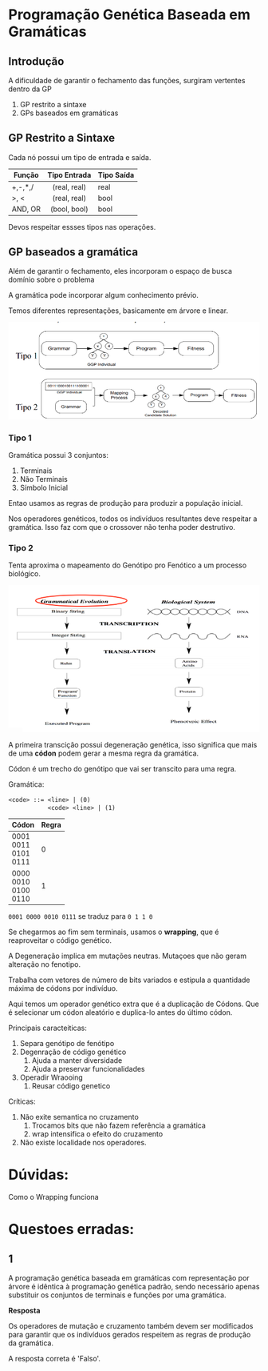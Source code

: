 # Programação Genética Baseada em Gramáticas

## Introdução

A dificuldade de garantir o fechamento das funções, surgiram vertentes dentro da GP

1. GP restrito a sintaxe
2. GPs baseados em gramáticas

## GP Restrito a Sintaxe

Cada nó possui um tipo de entrada e saída.

Função | Tipo Entrada | Tipo Saída
-------|:--------------:|------------ 
+,-,*,/|(real, real)  | real
>, <   |(real, real)  | bool
AND, OR|(bool, bool)  | bool

Devos respeitar essses tipos nas operações.

## GP baseados a gramática

Além de garantir o fechamento, eles incorporam o espaço de busca domínio sobre o problema

A gramática pode incorporar algum conhecimento prévio.

Temos diferentes representações, basicamente em árvore e linear.

<img src="imgs/GP_tipos.png">

### Tipo 1

Gramática possui 3 conjuntos:
1. Terminais
2. Não Terminais
3. Símbolo Inicial

Entao usamos as regras de produção para produzir a população inicial.

Nos operadores genéticos, todos os indivíduos resultantes deve respeitar a gramática. Isso faz com que o crossover não tenha poder destrutivo.

### Tipo 2

Tenta aproxima o mapeamento do Genótipo pro Fenótico a um processo biológico.

<img src="imgs/GP_tipo2.png">

A primeira transcição possui degeneração genética, isso significa que mais de uma **códon** podem gerar a mesma regra da gramática.

Códon é um trecho do genótipo que vai ser transcito para uma regra.

Gramática:
```
<code> ::= <line> | (0)
           <code> <line> | (1)
```

Códon | Regra
------|-------
0001</br> 0011</br> 0101</br> 0111 | 0
0000</br> 0010</br> 0100</br> 0110 | 1

`0001 0000 0010 0111` se traduz para `0 1 1 0`


Se chegarmos ao fim sem terminais, usamos o **wrapping**, que é reaproveitar o código genético. 

A Degeneração implica em mutações neutras. Mutaçoes que não geram alteração no fenotipo.

Trabalha com vetores de número de bits variados e estipula a quantidade máxima de códons por indivíduo.

Aqui temos um operador genético extra que é a duplicação de Códons. Que é selecionar um códon aleatório e duplica-lo antes do último códon.

Principais caracteiticas:
1. Separa genótipo de fenótipo
2. Degenração de código genético
   1. Ajuda a manter diversidade
   2. Ajuda a preservar funcionalidades
3. Operadir Wraooing
   1. Reusar código genetico

Críticas:
1. Não exite semantica no cruzamento
   1. Trocamos bits que não fazem referência a gramática
   2. wrap intensifica o efeito do cruzamento
2. Não existe localidade nos operadores.

# Dúvidas:

Como o Wrapping funciona

# Questoes erradas:

## 1

A programação genética baseada em gramáticas com representação por árvore é idêntica à programação genética padrão, sendo necessário apenas substituir os conjuntos de terminais e funções por uma gramática.

**Resposta**

Os operadores de mutação e cruzamento também devem ser modificados para garantir que os indivíduos gerados respeitem as regras de produção da gramática.

A resposta correta é 'Falso'.



